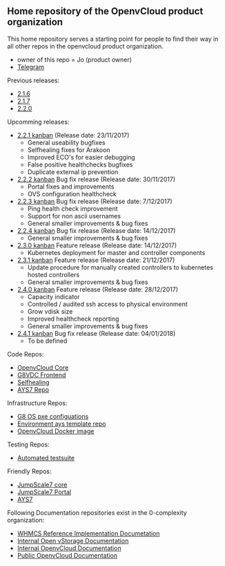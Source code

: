 ## Home repository of the OpenvCloud product organization

This home repository serves a starting point for people to find their way in all other repos in the openvcloud product organization.

- owner of this repo = Jo (product owner)
- [Telegram](https://telegram.me/joinchat/BBa-pkApsYnrhwVbPTKudQ)

Previous releases:
- [2.1.6](https://waffle.io/0-complexity/openvcloud?milestone=2.1.6)
- [2.1.7](https://waffle.io/0-complexity/openvcloud?milestone=2.1.7)
- [2.2.0](https://waffle.io/0-complexity/openvcloud?milestone=2.2.0)

Upcomming releases:
- [2.2.1 kanban](https://waffle.io/0-complexity/openvcloud?milestone=2.2.1) (Release date: 23/11/2017)
  - General useability bugfixes
  - Selfhealing fixes for Arakoon
  - Improved ECO's for easier debugging
  - False positive healthchecks bugfixes
  - Duplicate external ip prevention 
- [2.2.2 kanban](https://waffle.io/0-complexity/openvcloud?milestone=2.2.2) Bug fix release (Release date: 30/11/2017)
  - Portal fixes and improvements
  - OVS configuration healthcheck
- [2.2.3 kanban](https://waffle.io/0-complexity/openvcloud?milestone=2.2.3) Bug fix release (Release date: 7/12/2017)
  - Ping health check improvement
  - Support for non ascii usernames
  - General smaller improvements & bug fixes
- [2.2.4 kanban](https://waffle.io/0-complexity/openvcloud?milestone=2.2.3) Bug fix release (Release date: 14/12/2017)
  - General smaller improvements & bug fixes
- [2.3.0 kanban](https://waffle.io/0-complexity/openvcloud?milestone=2.4.0) Feature release (Release date: 14/12/2017)
  - Kubernetes deployment for master and controller components
- [2.3.1 kanban](https://waffle.io/0-complexity/openvcloud?milestone=2.4.0) Feature release (Release date: 21/12/2017)
  - Update procedure for manually created controllers to kubernetes hosted controllers
  - General smaller improvements & bug fixes
- [2.4.0 kanban](https://waffle.io/0-complexity/openvcloud?milestone=2.3.0) Feature release (Release date: 28/12/2017)
  - Capacity indicator
  - Controlled / audited ssh access to physical environment
  - Grow vdisk size
  - Improved healthcheck reporting
  - General smaller improvements & bug fixes
- [2.4.1 kanban](https://waffle.io/0-complexity/openvcloud?milestone=2.3.1) Bug fix release (Release date: 04/01/2018)
  - To be defined

Code Repos:
- [OpenvCloud Core](https://github.com/0-complexity/openvcloud)
- [G8VDC Frontend](https://github.com/0-complexity/g8vdc)
- [Selfhealing](https://github.com/0-complexity/selfhealing)
- [AYS7 Repo](https://github.com/0-complexity/openvcloud_ays)

Infrastructure Repos:
- [G8 OS pxe configuations](https://github.com/0-complexity/G8OS_boot)
- [Environment ays template repo](https://github.com/gig-projects/env_template/)
- [OpenvCloud Docker image](https://github.com/0-complexity/docker_ovc)

Testing Repos:
- [Automated testsuite](https://github.com/0-complexity/G8_testing/)

Friendly Repos:
- [JumpScale7 core](https://github.com/jumpscale7/jumpscale_core7)
- [JumpScale7 Portal](https://github.com/jumpscale7/jumpscale_portal)
- [AYS7](https://github.com/jumpscale7/ays_jumpscale7)


Following Documentation repositories exist in the 0-complexity organization:

- [WHMCS Reference Implementation Documetation](https://github.com/0-complexity/doc_whmcs_reference_implementation)
- [Internal Open vStorage Documentation](https://github.com/0-complexity/doc_openvstorage_internal)
- [Internal OpenvCloud Documentation](https://github.com/0-complexity/doc_openvcloud_internal)
- [Public OpenvCloud Documentation](https://github.com/0-complexity/doc_openvcloud_public)
